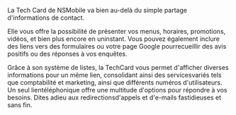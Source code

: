 ---
---
La Tech Card de NSMobile va bien au-delà du simple partage d'informations de contact.

Elle vous offre la possibilité de présenter vos menus, horaires, promotions, vidéos, et bien plus encore en uninstant.
Vous pouvez également inclure des liens vers des formulaires ou votre page Google pourrecueillir des avis positifs ou des réponses à vos enquêtes.

Grâce à son système de listes, la TechCard vous permet d'afficher diverses informations pour un même lien, consolidant ainsi des servicesvariés tels que comptabilité et marketing, ainsi que différents numéros d'utilisateurs.
Un seul lientéléphonique offre une multitude d'options pour répondre à vos besoins. Dites adieu aux redirectionsd'appels et d'e-mails fastidieuses et sans fin.